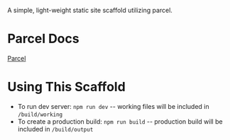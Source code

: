 A simple, light-weight static site scaffold utilizing parcel.

# Parcel Docs
[Parcel](https://parceljs.org/)


# Using This Scaffold
* To run dev server: `npm run dev` -- working files will be included in `/build/working`
* To create a production build: `npm run build` -- production build will be included in `/build/output`
